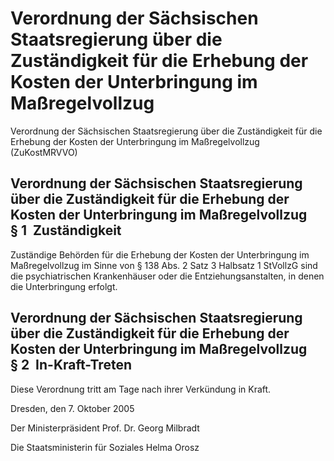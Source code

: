 # Verordnung der Sächsischen Staatsregierung über die Zuständigkeit für die Erhebung der Kosten der Unterbringung im Maßregelvollzug

Verordnung der Sächsischen Staatsregierung über die Zuständigkeit für die Erhebung der Kosten der Unterbringung im Maßregelvollzug (ZuKostMRVVO)

## Verordnung der Sächsischen Staatsregierung über die Zuständigkeit für die Erhebung der Kosten der Unterbringung im Maßregelvollzug § 1  Zuständigkeit

Zuständige Behörden für die Erhebung der Kosten der Unterbringung im Maßregelvollzug im Sinne von § 138 Abs. 2 Satz 3 Halbsatz 1 
        StVollzG sind die psychiatrischen Krankenhäuser oder die Entziehungsanstalten, in denen die Unterbringung erfolgt.


## Verordnung der Sächsischen Staatsregierung über die Zuständigkeit für die Erhebung der Kosten der Unterbringung im Maßregelvollzug § 2  In-Kraft-Treten

Diese Verordnung tritt am Tage nach ihrer Verkündung in Kraft.

Dresden, den 7. Oktober 2005

Der Ministerpräsident 
         Prof. Dr. Georg Milbradt

Die Staatsministerin für Soziales 
         Helma Orosz

